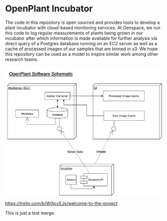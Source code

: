 # OpenPlant Incubator

The code in this repository is open sourced and provides tools to develop a plant incubator with cloud-based monitoring services. At Genspace, we run this code to log regular measurements of plants being grown in our incubator after which information is made available for further analysis via direct query of a Postgres database running on an EC2 server as well as a cache of processed images of our samples that are binned in s3. We hope this repository can be used as a model to inspire similar work among other research teams.

![Software Schematic](./software_schematic.png)

https://trello.com/b/W0jccEJs/welcome-to-the-project

This is just a test merge.

